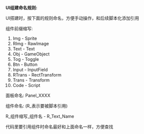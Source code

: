 **UI组建命名规则:**

UI搭建时，按下面的规则命名，方便手动操作，和后续脚本化添加引用

组件前缀缩写:

1. Img - Sprite
2. RImg - RawImage
3. Text - Text
4. Obj - GameObject
5. Tog - Toggle
6. Btn - Button
7. Input - InputField
8. RTrans - RectTransform
9. Trans - Transform
10. Code - Script

面板命名: Panel_XXXX

组件命名: (R_表示要被脚本引用)

R\_组件缩写\_组件名 - R_Text_Name

代码里要引用组件时命名最好和上面命名一样，方便查找